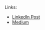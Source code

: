 

Links:
* [LinkedIn Post](https://www.linkedin.com/pulse/thousand-brains-systems-sensorimotor-intelligence-lhtqf/?trackingId=I1QWU6S4oNRmYxaafeSgvA%3D%3D)
* [Medium](https://thousandbrains.medium.com/thousand-brain-systems-sensorimotor-intelligence-for-rapid-robust-learning-and-inference-a-864efb6d7f04)
